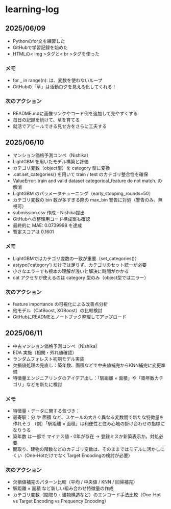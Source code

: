 # learning-log


## 2025/06/09
- Pythonのfor文を練習した
- GitHubで学習記録を始めた
- HTMLの< img >タグと< br >タグを使った

### メモ
- for _ in range(n): は、変数を使わないループ
- GitHubの「草」は活動ログを見える化してくれる！

### 次のアクション
- README.mdに画像リンクやコード例を追加して見やすくする  
- 毎日の記録を続けて、草を育てる  
- 就活でアピールできる見せ方をさらに工夫する  


## 2025/06/10
- マンション価格予測コンペ（Nishika）
- LightGBM を用いたモデル構築と評価
- カテゴリ変数（object型）を category 型に変換
- .cat.set_categories() を用いて train / test のカテゴリ整合性を確保
- ValueError: train and valid dataset categorical_feature do not match. の解消
- LightGBM のパラメータチューニング（early_stopping_rounds=50）
- カテゴリ変数の bin 数が多すぎる際の max_bin 警告に対処（警告のみ、無視可）
- submission.csv 作成・Nishika提出
- GitHubへの整理用コード構成案も確認
- 最終的に MAE: 0.0739998 を達成
- 暫定スコアは 0.1601

### メモ
- LightGBMではカテゴリ変数の一致が重要（set_categories()）
- astype('category') だけでは足りず、カテゴリのセット統一が必要
- 小さなエラーでも根本の理解が浅いと解決に時間がかかる
- cat アクセサが使えるのは category 型のみ（object型ではエラー）

### 次のアクション
- feature importance の可視化による改善点分析
- 他モデル（CatBoost, XGBoost）の比較検討
- GitHubにREADMEとノートブック整理してアップロード


## 2025/06/11
- 中古マンション価格予測コンペ（Nishika）
- EDA 実施（相関・外れ値確認）
- ランダムフォレスト初期モデル実装
- 欠損値処理の見直し：築年数、面積などで中央値補完からKNN補完に変更準備
- 特徴量エンジニアリングのアイデア出し：「駅距離 × 面積」や「築年数カテゴリ」などを新たに検討

### メモ
- 特徴量・データに関する気づき：
- 最寄駅：分 や 面積 など、スケールの大きく異なる変数間で新たな特徴量を作れそう
  （例）「駅距離 × 面積」は利便性と住み心地の掛け合わせの指標になりうる
- 築年数 は一部で マイナス値・0年が存在 → 登録ミスか新築表示か。対処必要
- 間取り、建物の階数などのカテゴリ変数は、そのままではモデルに活かしにくい（One-HotだけでなくTarget Encodingの検討が必要）

### 次のアクション
- 欠損値補完のパターン比較（平均 / 中央値 / KNN / 回帰補完）
- 駅距離 × 面積 など新しい組み合わせ特徴量の作成
- カテゴリ変数（間取り・建物構造など）のエンコード手法比較（One-Hot vs Target Encoding vs Frequency Encoding）
